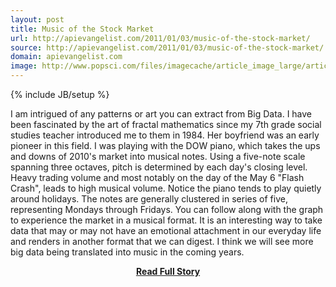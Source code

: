 ```yaml
---
layout: post
title: Music of the Stock Market
url: http://apievangelist.com/2011/01/03/music-of-the-stock-market/
source: http://apievangelist.com/2011/01/03/music-of-the-stock-market/
domain: apievangelist.com
image: http://www.popsci.com/files/imagecache/article_image_large/articles/Picture%202_25.png
---
```

{% include JB/setup %}<p>I am intrigued of any patterns or art you can extract from Big Data.  I have been fascinated by the art of fractal mathematics since my 7th grade social studies teacher introduced me to them in 1984.  Her boyfriend was an early pioneer in this field.
I was playing with the DOW piano, which takes the ups and downs of 2010's market into musical notes. Using a five-note scale spanning three octaves, pitch is determined by each day's closing level.
Heavy trading volume and most notably on the day of the May 6 "Flash Crash", leads to high musical volume. Notice the piano tends to play quietly around holidays. The notes are generally clustered in series of five, representing Mondays through Fridays.  You can follow along with the graph to experience the market in a musical format.
It is an interesting way to take data that may or may not have an emotional attachment in our everyday life and renders in another format that we can digest.  I think we will see more big data being translated into music in the coming years.</p>
<center><p><a href="http://apievangelist.com/2011/01/03/music-of-the-stock-market/" style='padding:25px; font-sze:18px; font-weight: bold;'>Read Full Story</a></p></center>

